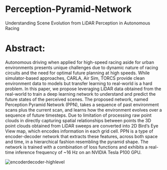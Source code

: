 # Perception-Pyramid-Network
Understanding Scene Evolution from LiDAR Perception in Autonomous Racing
# Abstract:
Autonomous driving when applied for high-speed racing aside for urban environments presents unique challenges due to dynamic nature of racing circuits and the need for optimal future planning at high speeds. While simulator-based approaches, CARLA, Air Sim, TORCS provide clean environment data to models but transfer learning to real-world is a hard problem. In this paper, we propose leveraging LiDAR data obtained from the real-world to train a deep learning network to understand and predict the future states of the perceived scenes. The proposed network, named Perception Pyramid Network (PPN), takes a sequence of past environment scans plus the current scan, and learns how the environment evolves over a sequence of future timesteps. Due to limitation of processing raw point clouds in directly capturing spatial relationships between points the 3D point clouds obtained from LiDAR sweeps are converted into 2D Bird’s Eye View map, which encodes information in each grid cell. PPN is a type of encoder-decoder network that extracts these features, across both space and time, in a hierarchical fashion resembling the pyramid shape. The network is trained with a combination of loss functions and exhibits a real-time inference frequency of ~16 Hz on an NVIDIA Tesla P100 GPU. 

![encoderdecoder-highlevel](https://github.com/suwesh/Perception-Pyramid-Network/assets/83471963/ad95179f-80e5-4cf6-8ce9-58665a08dc53)
